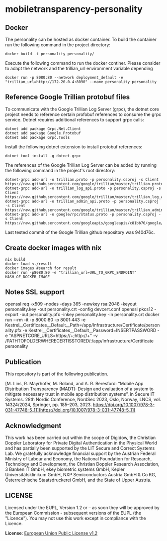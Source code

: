 # mobiletransparency-personality

## Docker
The personality can be hosted as docker container. To build the container run the following command in the project directory:
```shell
docker build -t personality personality/
```
Execute the following command to run the docker continer. Please consider to adapt the network and the trillian_url environment variable depending 
```shell
docker run -p 8080:80 --network deployment_default -e "trillian_url=http://172.20.0.4:8090" --name personality personality
```



## Reference Google Trillian protobuf files
To communicate with the Google Trillian Log Server (grpc), the dotnet core project needs to reference certain profobuf references to consume the grpc service. Dotnet requires additional references to support grpc calls: 

```shell
dotnet add package Grpc.Net.Client
dotnet add package Google.Protobuf
dotnet add package Grpc.Tools
```

Install the following dotnet extension to install protobuf references:
```shell
dotnet tool install -g dotnet-grpc
```

The references of the Google Trillian Log Server can be added by running the following command in the project's root directory:

```shell
dotnet-grpc add-url -o trillian.proto -p personality.csproj -s Client https://raw.githubusercontent.com/google/trillian/master/trillian.proto
dotnet-grpc add-url -o trillian_log_api.proto -p personality.csproj -s Client https://raw.githubusercontent.com/google/trillian/master/trillian_log_api.proto
dotnet-grpc add-url -o trillian_admin_api.proto -p personality.csproj -s Client https://raw.githubusercontent.com/google/trillian/master/trillian_admin_api.proto
dotnet-grpc add-url -o google/rpc/status.proto -p personality.csproj -s Client https://raw.githubusercontent.com/googleapis/googleapis/c81bb70/google/rpc/status.proto
```

Last tested commit of the Google Trillian github repository was 940d76c. 

## Create docker images with nix

```shell
nix build
docker load <./result
docker images #search for result
docker run -p8080:80 -e "trillian_url=URL_TO_GRPC_ENDPOINT" HASH_OF_DOCKER_IMAGE
```

## Notes SSL support

openssl req -x509 -nodes -days 365 -newkey rsa:2048 -keyout personality.key -out personality.crt -config devcert.conf 
openssl pkcs12 -export -out personality.pfx -inkey personality.key -in personality.crt
docker run --rm -it -p 8000:80 -p 8001:443 -e Kestrel\_\_Certificates\_\_Default\_\_Path=/app/Infrastructure/Certificate/personality.pfx -e Kestrel\_\_Certificates\_\_Default\_\_Password=INSERTPASSWORD -e "ASPNETCORE_URLS=https://+;http://+" -v /PATHTOFOLDERWHERECERTISSTORED/:/app/Infrastructure/Certificate personality

## Publication

This repository is part of the following publication. 

[M. Lins, R. Mayrhofer, M. Roland, and A. R. Beresford: “Mobile App Distribution Transparency (MADT): Design and evaluation of a system to mitigate necessary trust in mobile app distribution systems”, in Secure IT Systems. 28th Nordic Conference, NordSec 2023, Oslo, Norway, LNCS, vol. 14324/2024, Springer, pp. 185–​203, 2023. https://doi.org/10.1007/978-3-031-47748-5_11](https://doi.org/10.1007/978-3-031-47748-5_11)

## Acknowledgment

This work has been carried out within the scope of Digidow, the Christian Doppler Laboratory for Private Digital Authentication in the Physical World and has partially been supported by the LIT Secure and Correct Systems Lab. 
We gratefully acknowledge financial support by the Austrian Federal Ministry of Labour and Economy, the National Foundation for Research, Technology and Development, the Christian Doppler Research Association, 3 Banken IT GmbH, ekey biometric systems GmbH, Kepler Universitätsklinikum GmbH, NXP Semiconductors Austria GmbH & Co KG, Österreichische Staatsdruckerei GmbH, and the State of Upper Austria.

## LICENSE

Licensed under the EUPL, Version 1.2 or – as soon they will be approved by
the European Commission - subsequent versions of the EUPL (the "Licence").
You may not use this work except in compliance with the Licence.

**License**: [European Union Public License v1.2](https://joinup.ec.europa.eu/software/page/eupl)
